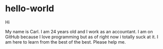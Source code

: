 # hello-world
Hi 

My name is Carl. I am 24 years old and I work as an accountant. I am on GitHub because I love programming but as of right now i totally suck at it. I am here to learn from the best of the best. Please help me. 
